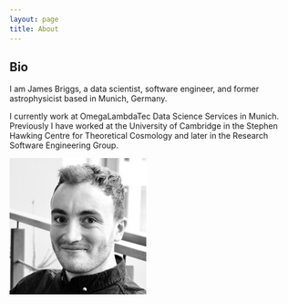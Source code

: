 ```yaml
---
layout: page 
title: About
---
```


## Bio

<div class="row">

<div class="col-md-8">

I am James Briggs, a data scientist, software engineer, and former astrophysicist based in Munich, Germany.

I currently work at OmegaLambdaTec Data Science Services in Munich. Previously I have worked at the University of Cambridge in the Stephen Hawking Centre for Theoretical Cosmology and later in the Research Software Engineering Group.

</div>

<div class="col-md-4">

![me](/images/about/me.jpg)

</div>
</div>


